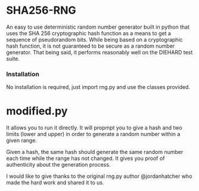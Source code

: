 # SHA256-RNG

An easy to use deterministic random number generator built in python that uses the SHA 256 cryptographic hash function as a means to get a sequence of pseudorandom bits. While being based on a cryptographic hash function, it is not guaranteed to be secure as a random number generator. That being said, it performs reasonably well on the DIEHARD test suite. 

### Installation

No installation is required, just import rng.py and use the classes provided.

# modified.py

It allows you to run it directly. It will propmpt you to give a hash and two limits (lower and upper) in order to generate a random number within a given range.

Given a hash, the same hash should generate the same random number each time while the range has not changed. It gives you proof of authenticity about the generation process.

I would like to give thanks to the original rng.py author @jordanhatcher who made the hard work and shared it to us.
